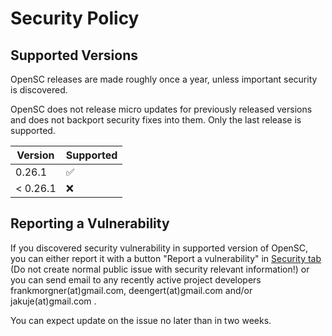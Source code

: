 # Security Policy

## Supported Versions

OpenSC releases are made roughly once a year, unless important security is discovered.

OpenSC does not release micro updates for previously released versions and does not
backport security fixes into them. Only the last release is supported.

| Version  | Supported          |
| -------- | ------------------ |
| 0.26.1   | :white_check_mark: |
| < 0.26.1 | :x:                |

## Reporting a Vulnerability

If you discovered security vulnerability in supported version of OpenSC,
you can either report it with a button "Report a vulnerability" in
[Security tab](https://github.com/OpenSC/OpenSC/security/)
(Do not create normal public issue with security relevant information!)
or you can send email to any recently active
project developers frankmorgner(at)gmail.com, deengert(at)gmail.com and/or
jakuje(at)gmail.com .

You can expect update on the issue no later than in two weeks.
